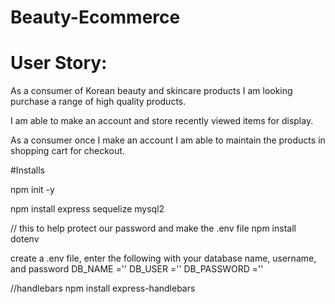 # Beauty-Ecommerce

# User Story:
As a consumer of Korean beauty and skincare products I am looking purchase a range of high quality products. 

I am able to make an account and store recently viewed items for display. 

As a consumer once I make an account I am able to maintain the products in shopping cart for checkout.



#Installs

npm init -y

npm install express sequelize mysql2

// this to help protect our password and make the .env file
npm install dotenv

create a .env file, enter the following with your database name, username, and password
DB_NAME =''
DB_USER =''
DB_PASSWORD =''

//handlebars
npm install express-handlebars
